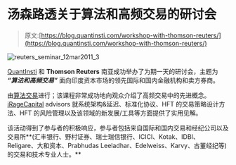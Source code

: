 # 汤森路透关于算法和高频交易的研讨会

> 原文:[https://blog.quantinsti.com/workshop-with-thomson-reuters/](https://blog.quantinsti.com/workshop-with-thomson-reuters/)

![reuters_seminar_12mar2011_3](../Images/73996972de8add42c007189a58eefa98.png)

[QuantInsti](https://www.quantinsti.com/ "QuantInsti") 和 **Thomson Reuters** 南亚成功举办了为期一天的研讨会，主题为 ***“算法和高频交易”*** 面向印度资本市场的领先国际和国内金融机构和卖方券商。

由[算法交易](https://www.quantinsti.com/courses/epat/ "Algorithmic Trading")进行；该课程非常成功地向观众介绍了高频交易中的先进概念。 [iRageCapital](http://www.iragecapital.com/ "iRage Capital") advisors 就系统架构&延迟、标准化协议、HFT 的交易策略设计方法、HFT 的风险管理以及该领域的新发展/工具等方面提供了实用见解。

该活动得到了参与者的积极响应，参与者包括来自国际和国内交易和经纪公司以及交易所**(汇丰银行、野村证券、瑞士瑞信银行、ICICI、Kotak、IDBI、Religare、大和资本、Prabhudas Leeladhar、Edelweiss、Karvy、古董经纪等)的交易和技术专业人士。**